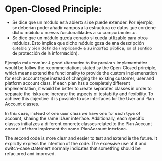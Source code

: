 # Open-Closed Principle:

- Se dice que un módulo está abierto si se puede extender. Por ejemplo, se deberían poder añadir campos a la estructura de datos que contiene dicho módulo o nuevas funcionalidades a su comportamiento.
- Se dice que un módulo queda cerrado si queda utilizable para otros módulos. Esto implica que dicho módulo goza de una descripción estable y bien definida (implicando a su interfaz pública, en el sentido de protección de la información).

Ejemplo más común: A good alternative to the previous implementation would be follow the recommendations stated by the Open-Closed principle, which means extend the functionality to provide the custom implementation for each account type instead of changing the existing customer, user and platform account class. If each plan has a completely different implementation, it would be better to create separated classes in order to separate the risks and increase the aspects of testability and flexibility. To achieve this objective, it is possible to use interfaces for the User and Plan Account classes.

In this case, instead of one user class we have one for each type of account, sharing the same IUser interface. Additionally, each specific classes initializes a different concrete classes related to the Plan Account once all of them implement the same IPlanAccount interface.

The second code is more clear and easier to test and extend in the future. It explictly express the intention of the code. The excessive use of if and switch-case statement normally indicates that something should be refactored and improved.
